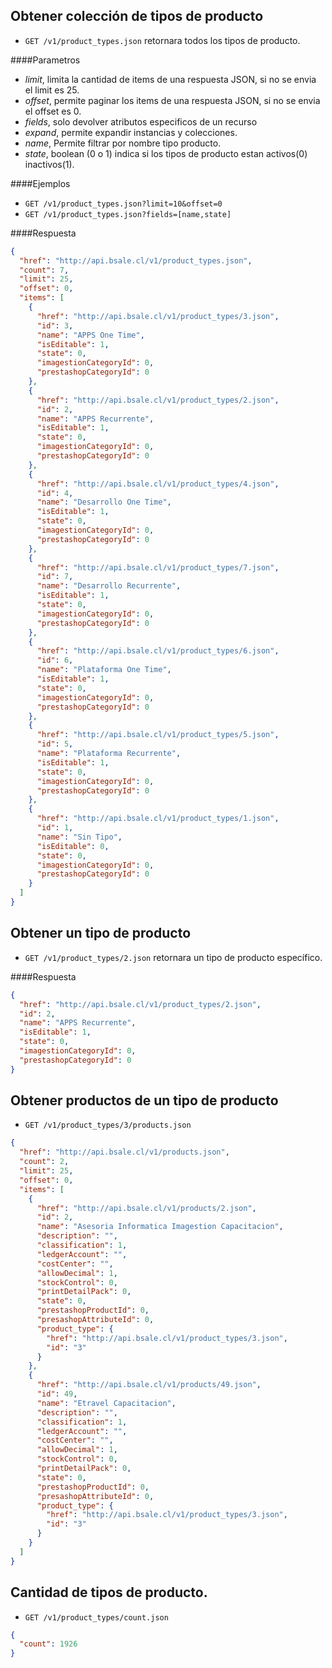 Obtener colección de tipos de producto
--------------------------------------

* `GET /v1/product_types.json` retornara todos los tipos de producto.

####Parametros

- *limit*, limita la cantidad de items de una respuesta JSON, si no se envia el limit es 25.
- *offset*, permite paginar los items de una respuesta JSON, si no se envia el offset es 0.
- *fields*, solo devolver atributos especificos de un recurso
- *expand*, permite expandir instancias y colecciones.
- *name*, Permite filtrar por nombre tipo producto.
- *state*, boolean (0 o 1) indica si los tipos de producto estan activos(0) inactivos(1).

####Ejemplos

* `GET /v1/product_types.json?limit=10&offset=0`
* `GET /v1/product_types.json?fields=[name,state]`

####Respuesta
```json
{
  "href": "http://api.bsale.cl/v1/product_types.json",
  "count": 7,
  "limit": 25,
  "offset": 0,
  "items": [
    {
      "href": "http://api.bsale.cl/v1/product_types/3.json",
      "id": 3,
      "name": "APPS One Time",
      "isEditable": 1,
      "state": 0,
      "imagestionCategoryId": 0,
      "prestashopCategoryId": 0
    },
    {
      "href": "http://api.bsale.cl/v1/product_types/2.json",
      "id": 2,
      "name": "APPS Recurrente",
      "isEditable": 1,
      "state": 0,
      "imagestionCategoryId": 0,
      "prestashopCategoryId": 0
    },
    {
      "href": "http://api.bsale.cl/v1/product_types/4.json",
      "id": 4,
      "name": "Desarrollo One Time",
      "isEditable": 1,
      "state": 0,
      "imagestionCategoryId": 0,
      "prestashopCategoryId": 0
    },
    {
      "href": "http://api.bsale.cl/v1/product_types/7.json",
      "id": 7,
      "name": "Desarrollo Recurrente",
      "isEditable": 1,
      "state": 0,
      "imagestionCategoryId": 0,
      "prestashopCategoryId": 0
    },
    {
      "href": "http://api.bsale.cl/v1/product_types/6.json",
      "id": 6,
      "name": "Plataforma One Time",
      "isEditable": 1,
      "state": 0,
      "imagestionCategoryId": 0,
      "prestashopCategoryId": 0
    },
    {
      "href": "http://api.bsale.cl/v1/product_types/5.json",
      "id": 5,
      "name": "Plataforma Recurrente",
      "isEditable": 1,
      "state": 0,
      "imagestionCategoryId": 0,
      "prestashopCategoryId": 0
    },
    {
      "href": "http://api.bsale.cl/v1/product_types/1.json",
      "id": 1,
      "name": "Sin Tipo",
      "isEditable": 0,
      "state": 0,
      "imagestionCategoryId": 0,
      "prestashopCategoryId": 0
    }
  ]
}
```
Obtener un tipo de producto
---------------------------

* `GET /v1/product_types/2.json` retornara un tipo de producto específico.

####Respuesta
```json
{
  "href": "http://api.bsale.cl/v1/product_types/2.json",
  "id": 2,
  "name": "APPS Recurrente",
  "isEditable": 1,
  "state": 0,
  "imagestionCategoryId": 0,
  "prestashopCategoryId": 0
}
```

Obtener productos de un tipo de producto
----------------------------------------

* `GET /v1/product_types/3/products.json`
```json
{
  "href": "http://api.bsale.cl/v1/products.json",
  "count": 2,
  "limit": 25,
  "offset": 0,
  "items": [
    {
      "href": "http://api.bsale.cl/v1/products/2.json",
      "id": 2,
      "name": "Asesoria Informatica Imagestion Capacitacion",
      "description": "",
      "classification": 1,
      "ledgerAccount": "",
      "costCenter": "",
      "allowDecimal": 1,
      "stockControl": 0,
      "printDetailPack": 0,
      "state": 0,
      "prestashopProductId": 0,
      "presashopAttributeId": 0,
      "product_type": {
        "href": "http://api.bsale.cl/v1/product_types/3.json",
        "id": "3"
      }
    },
    {
      "href": "http://api.bsale.cl/v1/products/49.json",
      "id": 49,
      "name": "Etravel Capacitacion",
      "description": "",
      "classification": 1,
      "ledgerAccount": "",
      "costCenter": "",
      "allowDecimal": 1,
      "stockControl": 0,
      "printDetailPack": 0,
      "state": 0,
      "prestashopProductId": 0,
      "presashopAttributeId": 0,
      "product_type": {
        "href": "http://api.bsale.cl/v1/product_types/3.json",
        "id": "3"
      }
    }
  ]
}
```

Cantidad de tipos de producto.
--------------------------

* `GET /v1/product_types/count.json`
```json
{
  "count": 1926
}
```